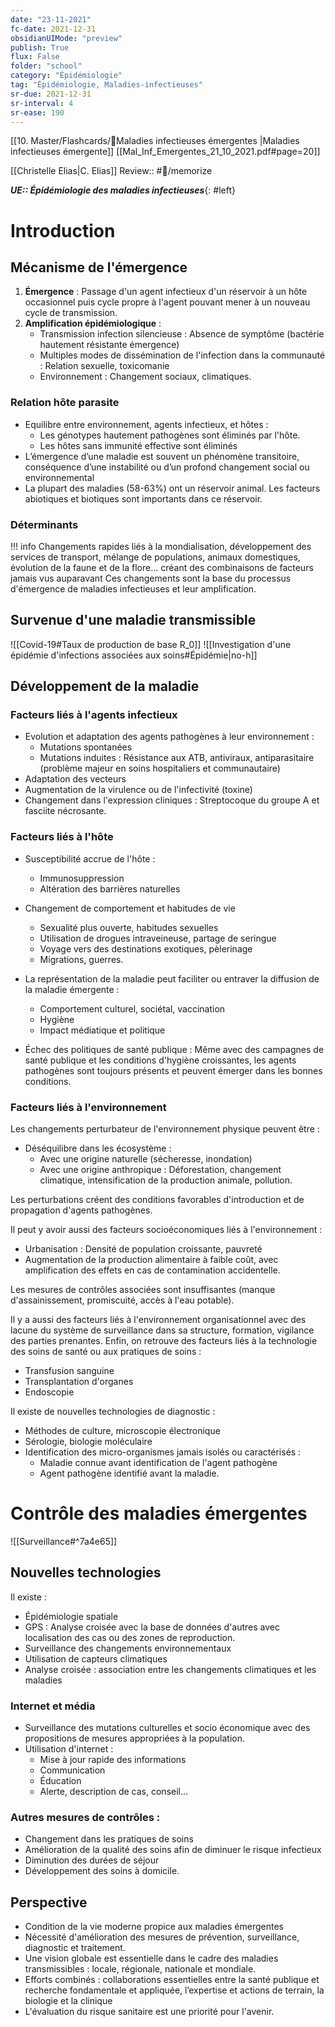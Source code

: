 ```yaml
---
date: "23-11-2021"
fc-date: 2021-12-31
obsidianUIMode: "preview"
publish: True
flux: False
folder: "school"
category: "Épidémiologie"
tag: "Épidémiologie, Maladies-infectieuses"
sr-due: 2021-12-31
sr-interval: 4
sr-ease: 190
---
```

[[10. Master/Flashcards/🦠Maladies infectieuses émergentes |Maladies infectieuses émergente]]
[[Mal_Inf_Emergentes_21_10_2021.pdf#page=20]]

[[Christelle Elias|C. Elias]]
Review:: #🎒/memorize

***UE:: Épidémiologie des maladies infectieuses***{: #left}  
# Introduction
## Mécanisme de l'émergence
1. **Émergence** : Passage d'un agent infectieux d'un réservoir à un hôte occasionnel puis cycle propre à l'agent pouvant mener à un nouveau cycle de transmission.
2. **Amplification épidémiologique** :
	- Transmission infection silencieuse : Absence de symptôme (bactérie hautement résistante émergence)
	- Multiples modes de dissémination de l'infection dans la communauté : Relation sexuelle, toxicomanie
	- Environnement : Changement sociaux, climatiques.

### Relation hôte parasite
- Equilibre entre environnement, agents infectieux, et hôtes :
	- Les génotypes hautement pathogènes sont éliminés par l'hôte.
	- Les hôtes sans immunité effective sont éliminés
- L’émergence d’une maladie est souvent un phénomène transitoire, conséquence d’une instabilité ou d’un profond changement social ou environnemental
- La plupart des maladies (58-63%) ont un réservoir animal. Les facteurs abiotiques et biotiques sont importants dans ce réservoir.

### Déterminants
!!! info 
	Changements rapides liés à la mondialisation, développement des services de transport, mélange de populations, animaux domestiques, évolution de la faune et de la flore… créant des combinaisons de facteurs jamais vus auparavant
Ces changements sont la base du processus d'émergence de maladies infectieuses et leur amplification.

## Survenue d'une maladie transmissible
![[Covid-19#Taux de production de base R_0]]
![[Investigation d'une épidémie d'infections associées aux soins#Épidémie|no-h]]

## Développement de la maladie
### Facteurs liés à l'agents infectieux
- Evolution et adaptation des agents pathogènes à leur environnement :
	- Mutations spontanées
	- Mutations induites : Résistance aux ATB, antiviraux, antiparasitaire (problème majeur en soins hospitaliers et communautaire)
- Adaptation des vecteurs
- Augmentation de la virulence ou de l'infectivité (toxine)
- Changement dans l'expression cliniques : Streptocoque du groupe A et fasciite nécrosante.

### Facteurs liés à l'hôte
- Susceptibilité accrue de l'hôte :
	- Immunosuppression
	- Altération des barrières naturelles
- Changement de comportement et habitudes de vie
	- Sexualité plus ouverte, habitudes sexuelles
	- Utilisation de drogues intraveineuse, partage de seringue
	- Voyage vers des destinations exotiques, pèlerinage
	- Migrations, guerres.

- La représentation de la maladie peut faciliter ou entraver la diffusion de la maladie émergente :
	- Comportement culturel, sociétal, vaccination
	- Hygiène
	- Impact médiatique et politique
- Échec des politiques de santé publique : Même avec des campagnes de santé publique et les conditions d'hygiène croissantes, les agents pathogènes sont toujours présents et peuvent émerger dans les bonnes conditions.

### Facteurs liés à l'environnement
Les changements perturbateur de l'environnement physique peuvent être :
- Déséquilibre dans les écosystème :
	- Avec une origine naturelle (sécheresse, inondation)
	- Avec une origine anthropique : Déforestation, changement climatique, intensification de la production animale, pollution.

Les perturbations créent des conditions favorables d'introduction et de propagation d'agents pathogènes.

Il peut y avoir aussi des facteurs socioéconomiques liés à l'environnement :
- Urbanisation : Densité de population croissante, pauvreté
- Augmentation de la production alimentaire à faible coût, avec amplification des effets en cas de contamination accidentelle.

Les mesures de contrôles associées sont insuffisantes (manque d'assainissement, promiscuité, accès à l'eau potable).

Il y a aussi des facteurs liés à l'environnement organisationnel avec des lacune du système de surveillance dans sa structure, formation, vigilance des parties prenantes. Enfin, on retrouve des facteurs liés à la technologie des soins de santé ou aux pratiques de soins :
- Transfusion sanguine
- Transplantation d'organes
- Endoscopie

Il existe de nouvelles technologies de diagnostic :
- Méthodes de culture, microscopie électronique
- Sérologie, biologie moléculaire
- Identification des micro-organismes jamais isolés ou caractérisés :
	- Maladie connue avant identification de l'agent pathogène
	- Agent pathogène identifié avant la maladie.


# Contrôle des maladies émergentes
![[Surveillance#^7a4e65]]
## Nouvelles technologies
Il existe :
- Épidémiologie spatiale
- GPS : Analyse croisée avec la base de données d'autres avec localisation des cas ou des zones de reproduction.
- Surveillance des changements environnementaux
- Utilisation de capteurs climatiques
- Analyse croisée : association entre les changements climatiques et les maladies

### Internet et média
- Surveillance des mutations culturelles et socio économique avec des propositions de mesures appropriées à la population.
- Utilisation d'internet :
	- Mise à jour rapide des informations
	- Communication
	- Éducation
	- Alerte, description de cas, conseil…

### Autres mesures de contrôles :
- Changement dans les pratiques de soins
- Amélioration de la qualité des soins afin de diminuer le risque infectieux
- Diminution des durées de séjour
- Développement des soins à domicile.

## Perspective
- Condition de la vie moderne propice aux maladies émergentes
- Nécessité d'amélioration des mesures de prévention, surveillance, diagnostic et traitement.
- Une vision globale est essentielle dans le cadre des maladies transmissibles : locale, régionale, nationale et mondiale.
- Efforts combinés : collaborations essentielles entre la santé publique et recherche fondamentale et appliquée, l’expertise et actions de terrain, la biologie et la clinique
- L'évaluation du risque sanitaire est une priorité pour l'avenir.